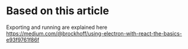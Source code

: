 # Based on this article
Exporting and running are explained here
https://medium.com/@brockhoff/using-electron-with-react-the-basics-e93f9761f86f
